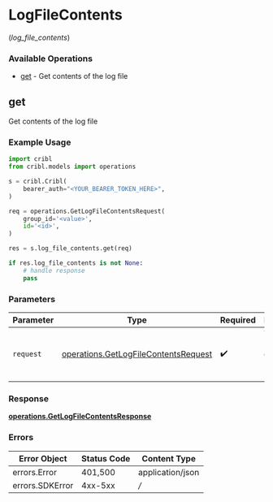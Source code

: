 # LogFileContents
(*log_file_contents*)

### Available Operations

* [get](#get) - Get contents of the log file

## get

Get contents of the log file

### Example Usage

```python
import cribl
from cribl.models import operations

s = cribl.Cribl(
    bearer_auth="<YOUR_BEARER_TOKEN_HERE>",
)

req = operations.GetLogFileContentsRequest(
    group_id='<value>',
    id='<id>',
)

res = s.log_file_contents.get(req)

if res.log_file_contents is not None:
    # handle response
    pass

```

### Parameters

| Parameter                                                                                    | Type                                                                                         | Required                                                                                     | Description                                                                                  |
| -------------------------------------------------------------------------------------------- | -------------------------------------------------------------------------------------------- | -------------------------------------------------------------------------------------------- | -------------------------------------------------------------------------------------------- |
| `request`                                                                                    | [operations.GetLogFileContentsRequest](../../models/operations/getlogfilecontentsrequest.md) | :heavy_check_mark:                                                                           | The request object to use for the request.                                                   |


### Response

**[operations.GetLogFileContentsResponse](../../models/operations/getlogfilecontentsresponse.md)**
### Errors

| Error Object     | Status Code      | Content Type     |
| ---------------- | ---------------- | ---------------- |
| errors.Error     | 401,500          | application/json |
| errors.SDKError  | 4xx-5xx          | */*              |
